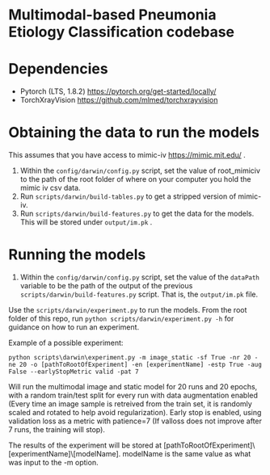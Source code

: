# Multimodal-based Pneumonia Etiology Classification codebase

# Dependencies
- Pytorch (LTS, 1.8.2) https://pytorch.org/get-started/locally/
- TorchXrayVision https://github.com/mlmed/torchxrayvision

# Obtaining the data to run the models
This assumes that you have access to mimic-iv https://mimic.mit.edu/ .

1. Within the `config/darwin/config.py` script, set the value of root_mimiciv to the path of the root folder of where on your computer you hold the mimic iv csv data.
2. Run `scripts/darwin/build-tables.py` to get a stripped version of mimic-iv.
3. Run `scripts/darwin/build-features.py` to get the data for the models. This will be stored under `output/im.pk` .

# Running the models

1. Within the `config/darwin/config.py` script, set the value of the `dataPath` variable to be the path of the output of the previous `scripts/darwin/build-features.py` script. That is, the `output/im.pk` file.

Use the `scripts/darwin/experiment.py` to run the models. From the root folder of this repo, run `python scripts/darwin/experiment.py -h` for guidance on how to run an experiment.

Example of a possible experiment:

```python scripts\darwin\experiment.py -m image_static -sf True -nr 20 -ne 20 -o [pathToRootOfExperiment] -en [experimentName] -estp True -aug False --earlyStopMetric valid -pat 7```

Will run the multimodal image and static model for 20 runs and 20 epochs, with a random train/test split for every run with data augmentation enabled (Every time an image sample is retreived from the train set, it is randomly scaled and rotated to help avoid regularization). Early stop is enabled, using validation loss as a metric with patience=7 (If valloss does not improve after 7 runs, the training will stop). 

The results of the experiment will be stored at [pathToRootOfExperiment]\\[experimentName]\\[modelName]. modelName is the same value as what was input to the -m option.
